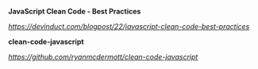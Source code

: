 **JavaScript Clean Code - Best Practices**

*https://devinduct.com/blogpost/22/javascript-clean-code-best-practices*



**clean-code-javascript**

*https://github.com/ryanmcdermott/clean-code-javascript*


